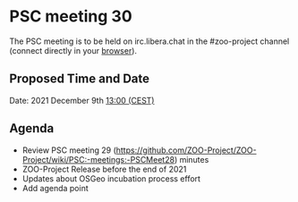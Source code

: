 # PSC meeting 30

The PSC meeting is to be held on irc.libera.chat in the #zoo-project channel (connect directly in your [browser](https://web.libera.chat/#zoo-project)).

## Proposed Time and Date

Date: 2021 December 9th [13:00 (CEST)](https://www.timeanddate.com/worldclock/fixedtime.html?year=2021&month=12&day=09&hour=11&min=0&sec=0&msg=ZOO-Project+PSC+Meeting)

## Agenda

* Review PSC meeting 29 (https://github.com/ZOO-Project/ZOO-Project/wiki/PSC:-meetings:-PSCMeet28) minutes
* ZOO-Project Release before the end of 2021
* Updates about OSGeo incubation process effort
* Add agenda point
